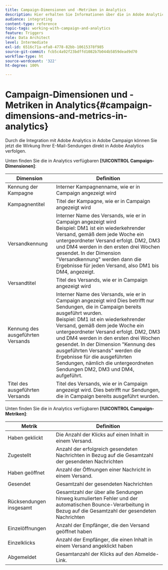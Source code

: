 ```yaml
---
title: Campaign-Dimensionen und -Metriken in Analytics
description: Hier erhalten Sie Informationen über die in Adobe Analytics verfügbaren Dimensionen, mit denen Ihre E-Mail-Sendungen in Adobe Campaign verfolgt werden können.
audience: integrating
content-type: reference
topic-tags: working-with-campaign-and-analytics
feature: Triggers
role: Data Architect
level: Intermediate
exl-id: 6516c71a-efa8-4778-82bb-10615378f985
source-git-commit: fcb5c4a92f23bdffd1082b7b044b5859dead9d70
workflow-type: ht
source-wordcount: '322'
ht-degree: 100%

---
```


# Campaign-Dimensionen und -Metriken in Analytics{#campaign-dimensions-and-metrics-in-analytics}

Durch die Integration mit Adobe Analytics in Adobe Campaign können Sie jetzt die Wirkung Ihrer E-Mail-Sendungen direkt in Adobe Analytics verfolgen.

Unten finden Sie die in Analytics verfügbaren **[!UICONTROL Campaign-Dimensionen]**:

<table> 
 <thead> 
  <tr> 
   <th> Dimension<br /> </th> 
   <th> Definition<br /> </th> 
  </tr> 
 </thead> 
 <tbody> 
  <tr> 
   <td> Kennung der Kampagne<br /> </td> 
   <td> Interner Kampagnenname, wie er in Campaign angezeigt wird<br /> </td> 
  </tr> 
  <tr> 
   <td> Kampagnentitel<br /> </td> 
   <td> Titel der Kampagne, wie er in Campaign angezeigt wird<br /> </td> 
  </tr> 
  <tr> 
   <td> Versandkennung<br /> </td> 
   <td> Interner Name des Versands, wie er in Campaign angezeigt wird<br /> Beispiel: DM1 ist ein wiederkehrender Versand, gemäß dem jede Woche ein untergeordneter Versand erfolgt. DM2, DM3 und DM4 werden in den ersten drei Wochen gesendet. In der Dimension "Versandkennung" werden dann die Ergebnisse für jeden Versand, also DM1 bis DM4, angezeigt. <br /> </td> 
  </tr> 
  <tr> 
   <td> Versandtitel<br /> </td> 
   <td> Titel des Versands, wie er in Campaign angezeigt wird<br /> </td> 
  </tr> 
  <tr> 
   <td> Kennung des ausgeführten Versands<br /> </td> 
   <td> Interner Name des Versands, wie er in Campaign angezeigt wird Dies betrifft nur Sendungen, die in Campaign bereits ausgeführt wurden.<br /> Beispiel: DM1 ist ein wiederkehrender Versand, gemäß dem jede Woche ein untergeordneter Versand erfolgt. DM2, DM3 und DM4 werden in den ersten drei Wochen gesendet. In der Dimension "Kennung des ausgeführten Versands" werden die Ergebnisse für die ausgeführten Sendungen, nämlich die untergeordneten Sendungen DM2, DM3 und DM4, aufgeführt. <br /> </td> 
  </tr> 
  <tr> 
   <td> Titel des ausgeführten Versands<br /> </td> 
   <td> Titel des Versands, wie er in Campaign angezeigt wird. Dies betrifft nur Sendungen, die in Campaign bereits ausgeführt wurden.<br /> </td> 
  </tr> 
 </tbody> 
</table>

Unten finden Sie die in Analytics verfügbaren **[!UICONTROL Campaign-Metriken]**:

<table> 
 <thead> 
  <tr> 
   <th> Metrik<br /> </th> 
   <th> Definition<br /> </th> 
  </tr> 
 </thead> 
 <tbody> 
  <tr> 
   <td> Haben geklickt<br /> </td> 
   <td> Die Anzahl der Klicks auf einen Inhalt in einem Versand.<br /> </td> 
  </tr> 
  <tr> 
   <td> Zugestellt<br /> </td> 
   <td> Anzahl der erfolgreich gesendeten Nachrichten in Bezug auf die Gesamtzahl der gesendeten Nachrichten<br /> </td> 
  </tr> 
  <tr> 
   <td> Haben geöffnet<br /> </td> 
   <td> Anzahl der Öffnungen einer Nachricht in einem Versand.<br /> </td> 
  </tr> 
  <tr> 
   <td> Gesendet<br /> </td> 
   <td> Gesamtzahl der gesendeten Nachrichten<br /> </td> 
  </tr> 
  <tr> 
   <td> Rücksendungen insgesamt<br /> </td> 
   <td> Gesamtzahl der über alle Sendungen hinweg kumulierten Fehler und der automatischen Bounce-Verarbeitung in Bezug auf die Gesamtzahl der gesendeten Nachrichten<br /> </td> 
  </tr> 
  <tr> 
   <td> Einzelöffnungen<br /> </td> 
   <td> Anzahl der Empfänger, die den Versand geöffnet haben<br /> </td> 
  </tr> 
  <tr> 
   <td> Einzelklicks<br /> </td> 
   <td> Anzahl der Empfänger, die einen Inhalt in einem Versand angeklickt haben<br /> </td> 
  </tr> 
  <tr> 
   <td> Abgemeldet<br /> </td> 
   <td> Gesamtanzahl der Klicks auf den Abmelde-Link.<br /> </td> 
  </tr> 
 </tbody> 
</table>

